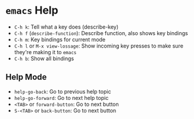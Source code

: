 # `emacs` Help

- `C-h k`: Tell what a key does (describe-key)
- `C-h f` (`describe-function`): Describe function, also shows key bindings
- `C-h m`: Key bindings for current mode
- `C-h l` or `M-x view-lossage`: Show incoming key presses to make sure they're making it to `emacs`
- `C-h b`: Show all bindings

## Help Mode

- `help-go-back`: Go to previous help topic
- `help-go-forward`: Go to next help topic
- `<TAB>` or `forward-button`: Go to next button
- `S-<TAB>` or `back-button`: Go to next button

